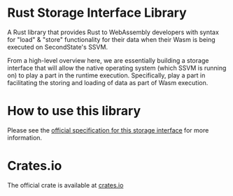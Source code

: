 # Rust Storage Interface Library

A Rust library that provides Rust to WebAssembly developers with syntax for "load" & "store" functionality for their data when their Wasm is being executed on SecondState's SSVM.

From a high-level overview here, we are essentially building a storage interface that will allow the native operating system (which SSVM is running on) to play a part in the runtime execution. Specifically, play a part in facilitating the storing and loading of data as part of Wasm execution. 

# How to use this library

Please see the [official specification for this storage interface](https://github.com/second-state/specs/blob/master/storage_interface.md) for more information.

# Crates.io

The official crate is available at [crates.io](https://crates.io/crates/rust_storage_interface_library)